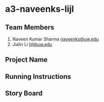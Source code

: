 a3-naveenks-lijl
================

## Team Members

1. Naveen Kumar Sharma naveenks@uw.edu
2. Jialin Li lijl@uw.edu

## Project Name


## Running Instructions


## Story Board
